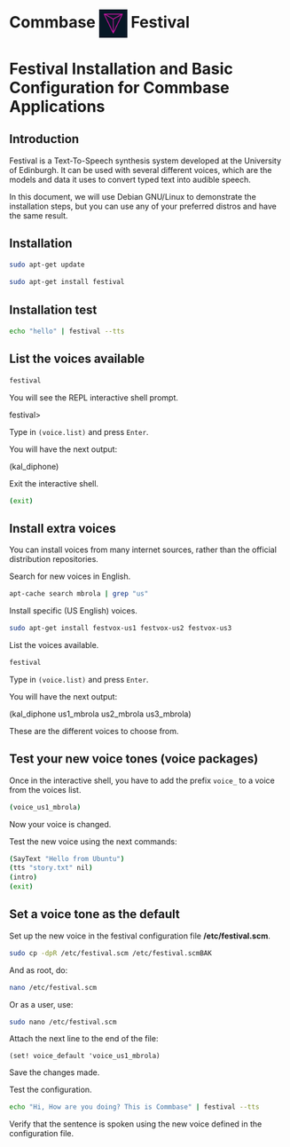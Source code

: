 # Commbase <img align="center" alt="Visual Studio Code" width="10%" src="./images/commbase.png" /> Festival

# Festival Installation and Basic Configuration for Commbase Applications

## Introduction

Festival is a Text-To-Speech synthesis system developed at the University of Edinburgh. It can be used with several different voices, which are the models and data it uses to convert typed text into audible speech.

In this document, we will use Debian GNU/Linux to demonstrate the installation steps, but you can use any of your preferred distros and have the same result.

## Installation

```sh
sudo apt-get update
```

```sh
sudo apt-get install festival
```

## Installation test

```sh
echo "hello" | festival --tts
```

## List the voices available

```sh
festival
```

You will see the REPL interactive shell prompt.

festival>

Type in `(voice.list)` and press `Enter`.

You will have the next output:

(kal_diphone)

Exit the interactive shell.

```sh
(exit)
```

## Install extra voices

You can install voices from many internet sources, rather than the official distribution repositories.

Search for new voices in English.

```sh
apt-cache search mbrola | grep "us"
```

Install specific (US English) voices.

```sh
sudo apt-get install festvox-us1 festvox-us2 festvox-us3
```

List the voices available.

```sh
festival
```

Type in `(voice.list)` and press `Enter`.

You will have the next output:

(kal_diphone us1_mbrola us2_mbrola us3_mbrola)

These are the different voices to choose from.

## Test your new voice tones (voice packages)

Once in the interactive shell, you have to add the prefix `voice_` to a voice from the voices list.

```sh
(voice_us1_mbrola)
```

Now your voice is changed.

Test the new voice using the next commands:

```sh
(SayText "Hello from Ubuntu")
(tts "story.txt" nil)
(intro)
(exit)
```

## Set a voice tone as the default

Set up the new voice in the festival configuration file **/etc/festival.scm**.

```sh
sudo cp -dpR /etc/festival.scm /etc/festival.scmBAK
```

And as root, do:

```sh
nano /etc/festival.scm
```

Or as a user, use:

```sh
sudo nano /etc/festival.scm
```

Attach the next line to the end of the file:

```code
(set! voice_default 'voice_us1_mbrola)
```

Save the changes made.

Test the configuration.

```sh
echo "Hi, How are you doing? This is Commbase" | festival --tts
```

Verify that the sentence is spoken using the new voice defined in the configuration file.

